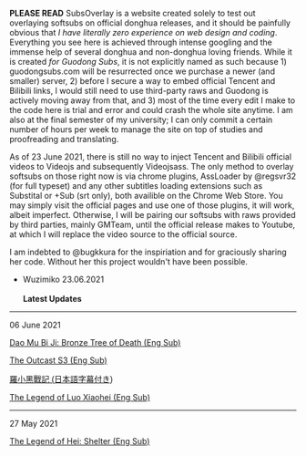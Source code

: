 <b>PLEASE READ</b>
SubsOverlay is a website created solely to test out overlaying softsubs on official donghua releases, and it should be painfully obvious that *I have literally zero experience on web design and coding*. Everything you see here is achieved through intense googling and the immense help of several donghua and non-donghua loving friends. While it is created *for Guodong Subs*, it is not explicitly named as such because 1) guodongsubs.com will be resurrected once we purchase a newer (and smaller) server, 2) before I secure a way to embed official Tencent and Bilibili links, I would still need to use third-party raws and Guodong is actively moving away from that, and 3) most of the time every edit I make to the code here is trial and error and could crash the whole site anytime. I am also at the final semester of my university; I can only commit a certain number of hours per week to manage the site on top of studies and proofreading and translating. 

As of 23 June 2021, there is still no way to inject Tencent and Bilibili official videos to Videojs and subsequently Videojsass. The only method to overlay softsubs on those right now is via chrome plugins, AssLoader by @regsvr32 (for full typeset) and any other subtitles loading extensions such as Substital or +Sub (srt only), both availible on the Chrome Web Store. You may simply visit the official pages and use one of those plugins, it will work, albeit imperfect. Otherwise, I will be pairing our softsubs with raws provided by third parties, mainly GMTeam, until the official release makes to Youtube, at which I will replace the video source to the official source.  

I am indebted to @bugkkura for the inspiriation and for graciously sharing her code. Without her this project wouldn't have been possible. 


- Wuzimiko
23.06.2021
<br><br>
<b>Latest Updates</b>

---
06 June 2021

<a href="https://wuzimiko.github.io/subsoverlay/bronzetreeofdeath/en">Dao Mu Bi Ji: Bronze Tree of Death (Eng Sub)</a>

<a href="https://wuzimiko.github.io/subsoverlay/theoutcasts3/en">The Outcast S3 (Eng Sub)</a>

 <p style="font-family : 'ヒラギノ角ゴ ProN' , 'Hiragino Kaku Gothic ProN' , '游ゴシック' , '游ゴシック体' , YuGothic , 'Yu Gothic' , 'メイリオ' , Meiryo , 'ＭＳ ゴシック' , 'MS Gothic' , HiraKakuProN-W3 , 'TakaoExゴシック' , TakaoExGothic , 'MotoyaLCedar' , 'Droid Sans Japanese' , sans-serif;
"> <a href="https://wuzimiko.github.io/subsoverlay/luoxiaohei/jp">羅小黑戰記 (日本語字幕付き)</a> </p>
 
 <a href="https://wuzimiko.github.io/subsoverlay/luoxiaohei/en">The Legend of Luo Xiaohei (Eng Sub)</a>
 
---
 27 May 2021

 <a href="https://wuzimiko.github.io/subsoverlay/luoxiaohei/en-officialmv">The Legend of Hei: Shelter (Eng Sub)</a>

